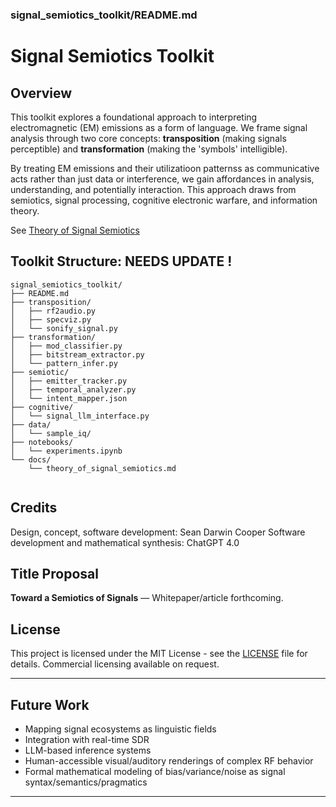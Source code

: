 ### signal_semiotics_toolkit/README.md

# Signal Semiotics Toolkit

## Overview

This toolkit explores a foundational approach to interpreting electromagnetic (EM) emissions as a form of language. We frame signal analysis through two core concepts: **transposition** (making signals perceptible) and **transformation** (making the 'symbols' intelligible).

By treating EM emissions and their utilizatioon patternss as communicative acts rather than just data or interference, we gain affordances in analysis, understanding, and potentially interaction. This approach draws from semiotics, signal processing, cognitive electronic warfare, and information theory.

See [Theory of Signal Semiotics](/docs/theory_of_signal_semiotics.md)


## Toolkit Structure: NEEDS UPDATE !

```
signal_semiotics_toolkit/
├── README.md
├── transposition/
│   ├── rf2audio.py
│   ├── specviz.py
│   └── sonify_signal.py
├── transformation/
│   ├── mod_classifier.py
│   ├── bitstream_extractor.py
│   └── pattern_infer.py
├── semiotic/
│   ├── emitter_tracker.py
│   ├── temporal_analyzer.py
│   └── intent_mapper.json
├── cognitive/
│   └── signal_llm_interface.py
├── data/
│   └── sample_iq/
├── notebooks/
│   └── experiments.ipynb
└── docs/
    └── theory_of_signal_semiotics.md
    
```

## Credits
Design, concept, software development: Sean Darwin Cooper
Software development and mathematical synthesis: ChatGPT 4.0

## Title Proposal
**Toward a Semiotics of Signals** — Whitepaper/article forthcoming.

## License
This project is licensed under the MIT License - see the [LICENSE](LICENSE.md) file for details. Commercial licensing available on request.

---

## Future Work
- Mapping signal ecosystems as linguistic fields
- Integration with real-time SDR
- LLM-based inference systems
- Human-accessible visual/auditory renderings of complex RF behavior
- Formal mathematical modeling of bias/variance/noise as signal syntax/semantics/pragmatics

---
